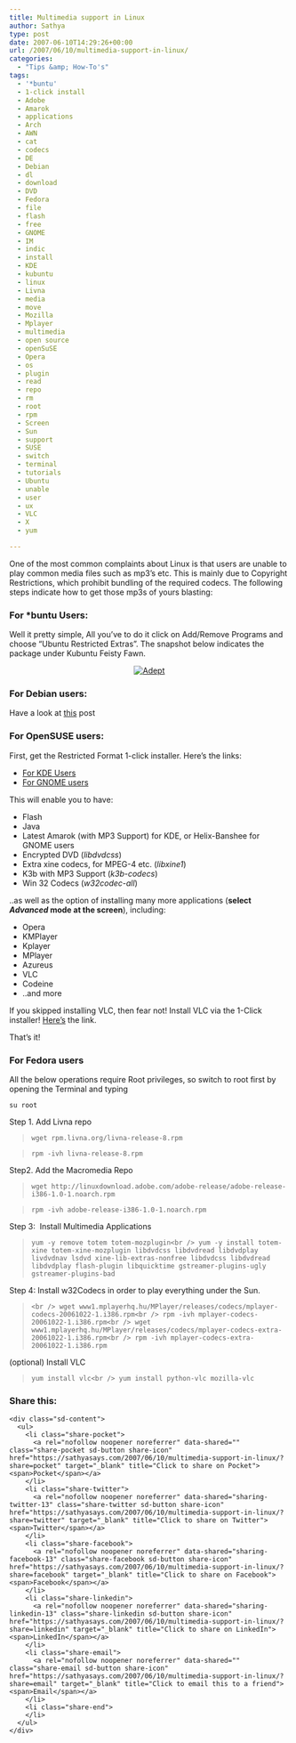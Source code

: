```yaml
---
title: Multimedia support in Linux
author: Sathya
type: post
date: 2007-06-10T14:29:26+00:00
url: /2007/06/10/multimedia-support-in-linux/
categories:
  - "Tips &amp; How-To's"
tags:
  - '*buntu'
  - 1-click install
  - Adobe
  - Amarok
  - applications
  - Arch
  - AWN
  - cat
  - codecs
  - DE
  - Debian
  - dl
  - download
  - DVD
  - Fedora
  - file
  - flash
  - free
  - GNOME
  - IM
  - indic
  - install
  - KDE
  - kubuntu
  - linux
  - Livna
  - media
  - move
  - Mozilla
  - Mplayer
  - multimedia
  - open source
  - openSuSE
  - Opera
  - os
  - plugin
  - read
  - repo
  - rm
  - root
  - rpm
  - Screen
  - Sun
  - support
  - SUSE
  - switch
  - terminal
  - tutorials
  - Ubuntu
  - unable
  - user
  - ux
  - VLC
  - X
  - yum

---
```

One of the most common complaints about Linux is that users are unable to play common media files such as mp3&#8217;s etc. This is mainly due to Copyright Restrictions, which prohibit bundling of the required codecs. The following steps indicate how to get those mp3s of yours blasting:

### For *buntu Users:

Well it pretty simple, All you&#8217;ve to do it click on Add/Remove Programs and choose &#8220;Ubuntu Restricted Extras&#8221;. The snapshot below indicates the package under Kubuntu Feisty Fawn.

<p align="center">
  <a title="Adept" href="https://i1.wp.com/sathyasays.wordpress.com/files/2007/06/adept.png"><img src="https://i1.wp.com/sathyasays.wordpress.com/files/2007/06/adept.thumbnail.png?w=740" alt="Adept" data-recalc-dims="1" /></a>
</p>

### For Debian users:

Have a look at [this][1] post

### For OpenSUSE users:

First, get the Restricted Format 1-click installer. Here&#8217;s the links:

  * [For KDE Users][2]
  * [For GNOME users][3]

This will enable you to have:

  * Flash
  * Java
  * Latest Amarok (with MP3 Support) for KDE, or Helix-Banshee for GNOME users
  * Encrypted DVD (_libdvdcss_)
  * Extra xine codecs, for MPEG-4 etc. (_libxine1_)
  * K3b with MP3 Support (_k3b-codecs_)
  * Win 32 Codecs (_w32codec-all_)

..as well as the option of installing many more applications (**select _Advanced_ mode at the screen**), including:

  * Opera
  * KMPlayer
  * Kplayer
  * MPlayer
  * Azureus
  * VLC
  * Codeine
  * ..and more

If you skipped installing VLC, then fear not! Install VLC via the 1-Click installer! [Here&#8217;s][4] the link.

That&#8217;s it!

### For Fedora users

All the below operations require Root privileges, so switch to root first by opening the Terminal and typing

`su root`

Step 1. Add Livna repo

> `wget rpm.livna.org/livna-release-8.rpm`
  
> `rpm -ivh livna-release-8.rpm`

Step2. Add the Macromedia Repo

> `wget http://linuxdownload.adobe.com/adobe-release/adobe-release-i386-1.0-1.noarch.rpm`
  
> `rpm -ivh adobe-release-i386-1.0-1.noarch.rpm`

Step 3:  Install Multimedia Applications

> `yum -y remove totem totem-mozplugin<br />
yum -y install totem-xine totem-xine-mozplugin libdvdcss libdvdread libdvdplay livdvdnav lsdvd xine-lib-extras-nonfree libdvdcss libdvdread libdvdplay flash-plugin libquicktime gstreamer-plugins-ugly gstreamer-plugins-bad`

Step 4: Install w32Codecs in order to play everything under the Sun.

> `<br />
wget www1.mplayerhq.hu/MPlayer/releases/codecs/mplayer-codecs-20061022-1.i386.rpm<br />
rpm -ivh mplayer-codecs-20061022-1.i386.rpm<br />
wget www1.mplayerhq.hu/MPlayer/releases/codecs/mplayer-codecs-extra-20061022-1.i386.rpm<br />
rpm -ivh mplayer-codecs-extra-20061022-1.i386.rpm`

(optional) Install VLC

> `yum install vlc<br />
yum install python-vlc mozilla-vlc`

<div class="sharedaddy sd-sharing-enabled">
  <div class="robots-nocontent sd-block sd-social sd-social-icon-text sd-sharing">
    <h3 class="sd-title">
      Share this:
    </h3>
    
    <div class="sd-content">
      <ul>
        <li class="share-pocket">
          <a rel="nofollow noopener noreferrer" data-shared="" class="share-pocket sd-button share-icon" href="https://sathyasays.com/2007/06/10/multimedia-support-in-linux/?share=pocket" target="_blank" title="Click to share on Pocket"><span>Pocket</span></a>
        </li>
        <li class="share-twitter">
          <a rel="nofollow noopener noreferrer" data-shared="sharing-twitter-13" class="share-twitter sd-button share-icon" href="https://sathyasays.com/2007/06/10/multimedia-support-in-linux/?share=twitter" target="_blank" title="Click to share on Twitter"><span>Twitter</span></a>
        </li>
        <li class="share-facebook">
          <a rel="nofollow noopener noreferrer" data-shared="sharing-facebook-13" class="share-facebook sd-button share-icon" href="https://sathyasays.com/2007/06/10/multimedia-support-in-linux/?share=facebook" target="_blank" title="Click to share on Facebook"><span>Facebook</span></a>
        </li>
        <li class="share-linkedin">
          <a rel="nofollow noopener noreferrer" data-shared="sharing-linkedin-13" class="share-linkedin sd-button share-icon" href="https://sathyasays.com/2007/06/10/multimedia-support-in-linux/?share=linkedin" target="_blank" title="Click to share on LinkedIn"><span>LinkedIn</span></a>
        </li>
        <li class="share-email">
          <a rel="nofollow noopener noreferrer" data-shared="" class="share-email sd-button share-icon" href="https://sathyasays.com/2007/06/10/multimedia-support-in-linux/?share=email" target="_blank" title="Click to email this to a friend"><span>Email</span></a>
        </li>
        <li class="share-end">
        </li>
      </ul>
    </div>
  </div>
</div>

 [1]: http://www.ehomeupgrade.com/2006/07/17/how-to-setup-debian-linux-desktop-with-full-multimedia-support-and-faster-processing/
 [2]: http://opensuse-community.org/codecs-kde.ymp
 [3]: http://opensuse-community.org/codecs-gnome.ymp
 [4]: http://download.videolan.org/pub/vlc/SuSE/10.3/vlc.ymp